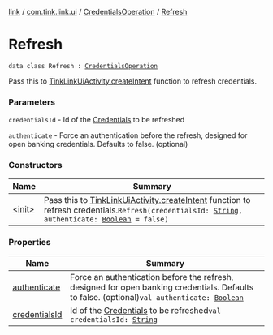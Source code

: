 [link](../../../index.md) / [com.tink.link.ui](../../index.md) / [CredentialsOperation](../index.md) / [Refresh](./index.md)

# Refresh

`data class Refresh : `[`CredentialsOperation`](../index.md)

Pass this to [TinkLinkUiActivity.createIntent](../../-tink-link-ui-activity/create-intent.md) function to refresh credentials.

### Parameters

`credentialsId` - Id of the [Credentials](../../../com.tink.model.credentials/-credentials/index.md) to be refreshed

`authenticate` - Force an authentication before the refresh, designed for open banking credentials. Defaults to false. (optional)

### Constructors

| Name | Summary |
|---|---|
| [&lt;init&gt;](-init-.md) | Pass this to [TinkLinkUiActivity.createIntent](../../-tink-link-ui-activity/create-intent.md) function to refresh credentials.`Refresh(credentialsId: `[`String`](https://kotlinlang.org/api/latest/jvm/stdlib/kotlin/-string/index.html)`, authenticate: `[`Boolean`](https://kotlinlang.org/api/latest/jvm/stdlib/kotlin/-boolean/index.html)` = false)` |

### Properties

| Name | Summary |
|---|---|
| [authenticate](authenticate.md) | Force an authentication before the refresh, designed for open banking credentials. Defaults to false. (optional)`val authenticate: `[`Boolean`](https://kotlinlang.org/api/latest/jvm/stdlib/kotlin/-boolean/index.html) |
| [credentialsId](credentials-id.md) | Id of the [Credentials](../../../com.tink.model.credentials/-credentials/index.md) to be refreshed`val credentialsId: `[`String`](https://kotlinlang.org/api/latest/jvm/stdlib/kotlin/-string/index.html) |
